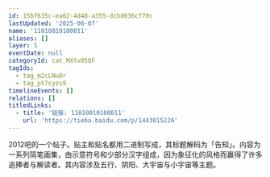 ```yaml
---
id: 15bf635c-ea62-4d48-a355-dcbd036cf70c
lastUpdated: '2025-06-07'
name: '11010010100011'
aliases: []
layer: 5
eventDate: null
categoryId: cat_MXtv05QF
tagIds:
  - tag_m2cLNuOr
  - tag_pt7cyzs9
timelineEvents: []
relations: []
titledLinks:
  - title: '链接: 11010010100011'
    url: 'https://tieba.baidu.com/p/1443015226'
---
```

2012吧的一个帖子。贴主和贴名都用二进制写成，其标题解码为「告知」。内容为一系列简笔画集，由示意符号和少部分汉字组成，因为象征化的风格而赢得了许多追捧者与解读者。其内容涉及五行、阴阳、大宇宙与小宇宙等主题。
